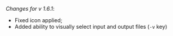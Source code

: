 _Changes for v 1.6.1_:
- Fixed icon applied;
- Added ability to visually select input and output files (```-v``` key)
